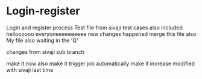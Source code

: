 # Login-register
Login and register process
Test file from sivaji
test cases also included
helloooooo everyoneeeeeeeeee
new changes happened
merge this file also
My file also waiting in the 'Q'


changes from sivaji sub branch


make it now also
make it trigger job automatically
make it increase
modified with sivaji
last time
